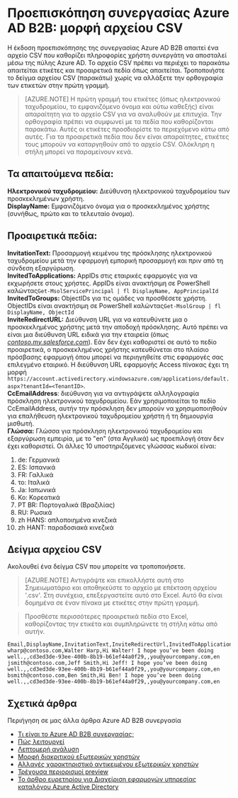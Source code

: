 <properties
   pageTitle="Μορφή αρχείου CSV για προεπισκόπηση συνεργασίας Azure Active Directory B2B | Microsoft Azure"
   description="Azure Active Directory B2B υποστηρίζει τις σχέσεις μεταξύ εταιρεία σας, ενεργοποιώντας συνεργάτες επιλεκτικής πρόσβασης εταιρικών εφαρμογών σας"
   services="active-directory"
   documentationCenter=""
   authors="viv-liu"
   manager="cliffdi"
   editor=""
   tags=""/>

<tags
   ms.service="active-directory"
   ms.devlang="NA"
   ms.topic="article"
   ms.tgt_pltfrm="NA"
   ms.workload="identity"
   ms.date="05/09/2016"
   ms.author="viviali"/>

# <a name="azure-ad-b2b-collaboration-preview-csv-file-format"></a>Προεπισκόπηση συνεργασίας Azure AD B2B: μορφή αρχείου CSV

Η έκδοση προεπισκόπησης της συνεργασίας Azure AD B2B απαιτεί ένα αρχείο CSV που καθορίζει πληροφορίες χρήστη συνεργάτη να αποσταλεί μέσω της πύλης Azure AD. Το αρχείο CSV πρέπει να περιέχει το παρακάτω απαιτείται ετικέτες και προαιρετικά πεδία όπως απαιτείται. Τροποποιήστε το δείγμα αρχείου CSV (παρακάτω) χωρίς να αλλάξετε την ορθογραφία των ετικετών στην πρώτη γραμμή.

>[AZURE.NOTE] Η πρώτη γραμμή του ετικέτες (όπως ηλεκτρονικού ταχυδρομείου, το εμφανιζόμενο όνομα και ούτω καθεξής) είναι απαραίτητη για το αρχείο CSV για να αναλυθούν με επιτυχία. Την ορθογραφία πρέπει να συμφωνεί με τα πεδία που καθορίζονται παρακάτω. Αυτές οι ετικέτες προσδιορίστε το περιεχόμενο κάτω από αυτές. Για τα προαιρετικά πεδία που δεν είναι απαραίτητες, ετικέτες τους μπορούν να καταργηθούν από το αρχείο CSV. Ολόκληρη η στήλη μπορεί να παραμείνουν κενά.

## <a name="required-fields-br"></a>Τα απαιτούμενα πεδία: <br/>
**Ηλεκτρονικού ταχυδρομείου:** Διεύθυνση ηλεκτρονικού ταχυδρομείου των προσκεκλημένων χρήστη. <br/>
**DisplayName:** Εμφανιζόμενο όνομα για ο προσκεκλημένος χρήστης (συνήθως, πρώτο και το τελευταίο όνομα).<br/>


## <a name="optional-fields-br"></a>Προαιρετικά πεδία: <br/>

**InvitationText:** Προσαρμογή κειμένου της πρόσκλησης ηλεκτρονικού ταχυδρομείου μετά την εφαρμογή εμπορική προσαρμογή και πριν από τη σύνδεση εξαργύρωση.<br/>
**InvitedToApplications:** AppIDs στις εταιρικές εφαρμογές για να εκχωρήσετε στους χρήστες. AppIDs είναι ανακτήσιμη σε PowerShell καλώντας`Get-MsolServicePrincipal | fl DisplayName, AppPrincipalId`<br/>
**InvitedToGroups:** ObjectIDs για τις ομάδες να προσθέσετε χρήστη. ObjectIDs είναι ανακτήσιμη σε PowerShell καλώντας`Get-MsolGroup | fl DisplayName, ObjectId`<br/>
**InviteRedirectURL:** Διεύθυνση URL για να κατευθύνετε μια ο προσκεκλημένος χρήστης μετά την αποδοχή πρόσκλησης. Αυτό πρέπει να είναι μια διεύθυνση URL ειδικά για την εταιρεία (όπως [*contoso.my.salesforce.com*](http://contoso.my.salesforce.com/)). Εάν δεν έχει καθοριστεί σε αυτό το πεδίο προαιρετικά, ο προσκεκλημένος χρήστης κατευθύνεται στο πλαίσιο πρόσβασης εφαρμογή όπου μπορεί να περιηγηθείτε στις εφαρμογές σας επιλεγμένο εταιρικό. Η διεύθυνση URL εφαρμογής Access πίνακας έχει τη μορφή `https://account.activedirectory.windowsazure.com/applications/default.aspx?tenantId=<TenantID>`.<br/>
**CcEmailAddress**: διεύθυνση για να αντιγράψετε αλληλογραφία πρόσκληση ηλεκτρονικού ταχυδρομείου. Εάν χρησιμοποιείται το πεδίο CcEmailAddress, αυτήν την πρόσκληση δεν μπορούν να χρησιμοποιηθούν για επαλήθευση ηλεκτρονικού ταχυδρομείου χρήστη ή τη δημιουργία μισθωτή.<br/>
**Γλώσσα:** Γλώσσα για πρόσκληση ηλεκτρονικού ταχυδρομείου και εξαργύρωση εμπειρία, με το "en" (στα Αγγλικά) ως προεπιλογή όταν δεν έχει καθοριστεί. Οι άλλες 10 υποστηριζόμενες γλώσσας κωδικοί είναι:<br/>
1. de: Γερμανικά<br/>
2. ES: Ισπανικά<br/>
3. FR: Γαλλικά<br/>
4. το: Ιταλικά<br/>
5. Ja: Ιαπωνικά<br/>
6. Ko: Κορεατικά<br/>
7. PT BR: Πορτογαλικά (Βραζιλίας)<br/>
8. RU: Ρωσικά<br/>
9. zh HANS: απλοποιημένα κινεζικά<br/>
10. zh HANT: παραδοσιακά κινεζικά<br/>

## <a name="sample-csv-file"></a>Δείγμα αρχείου CSV
Ακολουθεί ένα δείγμα CSV που μπορείτε να τροποποιήσετε.

>[AZURE.NOTE] Αντιγράψτε και επικολλήστε αυτή στο Σημειωματάριο και αποθηκεύστε το αρχείο με επέκταση αρχείου '.csv'. Στη συνέχεια, επεξεργαστείτε αυτό στο Excel. Αυτό θα είναι δομημένα σε έναν πίνακα με ετικέτες στην πρώτη γραμμή.

> Προσθέστε περισσότερες προαιρετικά πεδία στο Excel, καθορίζοντας την ετικέτα και συμπληρώνετε τη στήλη κάτω από αυτήν.

```
Email,DisplayName,InvitationText,InviteRedirectUrl,InvitedToApplications,InvitedToGroups,CcEmailAddress,Language
wharp@contoso.com,Walter Harp,Hi Walter! I hope you’ve been doing well.,,cd3ed3de-93ee-400b-8b19-b61ef44a0f29,,you@yourcompany.com,en
jsmith@contoso.com,Jeff Smith,Hi Jeff! I hope you’ve been doing well.,,cd3ed3de-93ee-400b-8b19-b61ef44a0f29,,you@yourcompany.com,en
bsmith@contoso.com,Ben Smith,Hi Ben! I hope you’ve been doing well.,,cd3ed3de-93ee-400b-8b19-b61ef44a0f29,,you@yourcompany.com,en

```

## <a name="related-articles"></a>Σχετικά άρθρα
Περιήγηση σε μας άλλα άρθρα Azure AD B2B συνεργασία

- [Τι είναι το Azure AD B2B συνεργασίας;](active-directory-b2b-what-is-azure-ad-b2b.md)
- [Πώς λειτουργεί](active-directory-b2b-how-it-works.md)
- [Λεπτομερή ανάλυση](active-directory-b2b-detailed-walkthrough.md)
- [Μορφή διακριτικού εξωτερικών χρηστών](active-directory-b2b-references-external-user-token-format.md)
- [Αλλαγές χαρακτηριστικό αντικειμένου εξωτερικών χρηστών](active-directory-b2b-references-external-user-object-attribute-changes.md)
- [Τρέχουσα περιορισμοί preview](active-directory-b2b-current-preview-limitations.md)
- [Το άρθρο ευρετηρίου για Διαχείριση εφαρμογών υπηρεσίας καταλόγου Azure Active Directory](active-directory-apps-index.md)
